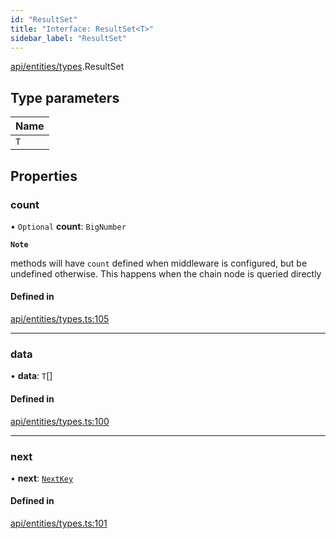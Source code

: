 ```yaml
---
id: "ResultSet"
title: "Interface: ResultSet<T>"
sidebar_label: "ResultSet"
---
```


[api/entities/types](../../../../../modules/API/Entities/Types/Types.md).ResultSet

## Type parameters

| Name |
| :------ |
| `T` |

## Properties

### count

• `Optional` **count**: `BigNumber`

**`Note`**

methods will have `count` defined when middleware is configured, but be undefined otherwise. This happens when the chain node is queried directly

#### Defined in

[api/entities/types.ts:105](https://github.com/PolymeshAssociation/polymesh-sdk/blob/0dbd0ebd0/src/api/entities/types.ts#L105)

___

### data

• **data**: `T`[]

#### Defined in

[api/entities/types.ts:100](https://github.com/PolymeshAssociation/polymesh-sdk/blob/0dbd0ebd0/src/api/entities/types.ts#L100)

___

### next

• **next**: [`NextKey`](../../../../../modules/API/Entities/Types/Types.md#nextkey)

#### Defined in

[api/entities/types.ts:101](https://github.com/PolymeshAssociation/polymesh-sdk/blob/0dbd0ebd0/src/api/entities/types.ts#L101)
